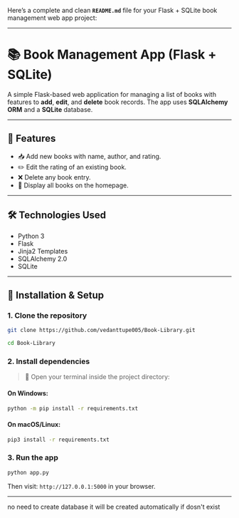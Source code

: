 Here’s a complete and clean **`README.md`** file for your Flask + SQLite book management web app project:

---

# 📚 Book Management App (Flask + SQLite)

A simple Flask-based web application for managing a list of books with features to **add**, **edit**, and **delete** book records. The app uses **SQLAlchemy ORM** and a **SQLite** database.

---

## 🚀 Features

* 📥 Add new books with name, author, and rating.
* ✏️ Edit the rating of an existing book.
* ❌ Delete any book entry.
* 📃 Display all books on the homepage.

---

## 🛠️ Technologies Used

* Python 3
* Flask
* Jinja2 Templates
* SQLAlchemy 2.0
* SQLite



---

## 🔧 Installation & Setup

### 1. Clone the repository

```bash
git clone https://github.com/vedanttupe005/Book-Library.git

cd Book-Library
```

### 2. Install dependencies

> 📌 Open your terminal inside the project directory:

#### On Windows:

```bash
python -m pip install -r requirements.txt
```

#### On macOS/Linux:

```bash
pip3 install -r requirements.txt
```

### 3. Run the app

```bash
python app.py
```

Then visit: `http://127.0.0.1:5000` in your browser.

---

no need to create database it will be created automatically if dosn't exist 

